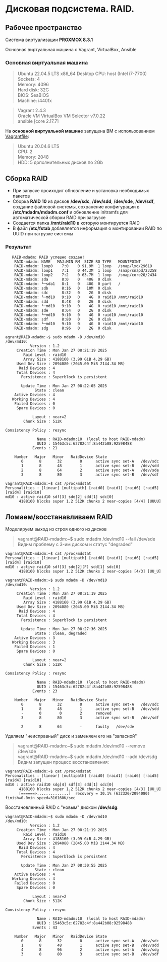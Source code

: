 # Дисковая подсистема. RAID.

## Рабочее пространство
Система виртуализации **PROXMOX 8.3.1**

Основная виртуальная машина с Vagrant, VirtualBox, Ansible  
### Основная виртуальная машина
> Ubuntu 22.04.5 LTS x86_64 Desktop
> CPU: host (Intel i7-7700)  
> Sockets: 4  
> Memory: 4096  
> Hard disk: 32G  
> BIOS: SeaBIOS  
> Machine: i440fx  

> Vagrant 2.4.3  
> Oracle VM VirtualBox VM Selector v7.0.22  
> ansible [core 2.17.7]  


На **основной виртуальной машине** запущена ВМ с использованием [Vagrantfile](mdadm-vm/Vagrantfile):  
> Ubuntu 20.04.6 LTS  
> CPU: 2  
> Memory: 2048  
> HDD: 5 дополнительных дисков по 2Gb  

## Сборка RAID
- При запуске проиходит обновление и установка необходимых пакетов  
- Сборка **RAID 10** из дисков **/dev/sdc**, **/dev/sdd**, **/dev/sde**, **/dev/sdf**, создание файловой системы, сохранение конфигурации в **/etc/mdadm/mdadm.conf** и обновление initramfs для автоматической сборки RAID при загрузке  
- Создается папка **/mnt/raid10** в которую монтируется RAID  
- В файл **/etc/fstab** добавляется информация о монтировании RAID по UUID при загрузке системы  

### Результат
```
   RAID-mdadm: RAID успешно создан!
    RAID-mdadm: NAME   MAJ:MIN RM  SIZE RO TYPE   MOUNTPOINT
    RAID-mdadm: loop0    7:0    0 91.9M  1 loop   /snap/lxd/29619
    RAID-mdadm: loop1    7:1    0 44.3M  1 loop   /snap/snapd/23258
    RAID-mdadm: loop2    7:2    0 63.7M  1 loop   /snap/core20/2434
    RAID-mdadm: sda      8:0    0   40G  0 disk
    RAID-mdadm: └─sda1   8:1    0   40G  0 part   /
    RAID-mdadm: sdb      8:16   0   10M  0 disk
    RAID-mdadm: sdc      8:32   0    2G  0 disk
    RAID-mdadm: └─md10   9:10   0    4G  0 raid10 /mnt/raid10
    RAID-mdadm: sdd      8:48   0    2G  0 disk
    RAID-mdadm: └─md10   9:10   0    4G  0 raid10 /mnt/raid10
    RAID-mdadm: sde      8:64   0    2G  0 disk
    RAID-mdadm: └─md10   9:10   0    4G  0 raid10 /mnt/raid10
    RAID-mdadm: sdf      8:80   0    2G  0 disk
    RAID-mdadm: └─md10   9:10   0    4G  0 raid10 /mnt/raid10
    RAID-mdadm: sdg      8:96   0    2G  0 disk
```
```
agrant@RAID-mdadm:~$ sudo mdadm -D /dev/md10
/dev/md10:
           Version : 1.2
     Creation Time : Mon Jan 27 08:21:19 2025
        Raid Level : raid10
        Array Size : 4188160 (3.99 GiB 4.29 GB)
     Used Dev Size : 2094080 (2045.00 MiB 2144.34 MB)
      Raid Devices : 4
     Total Devices : 4
       Persistence : Superblock is persistent

       Update Time : Mon Jan 27 08:22:05 2025
             State : clean 
    Active Devices : 4
   Working Devices : 4
    Failed Devices : 0
     Spare Devices : 0

            Layout : near=2
        Chunk Size : 512K

Consistency Policy : resync

              Name : RAID-mdadm:10  (local to host RAID-mdadm)
              UUID : 15463c5c:62782c4f:8a442b08:92598488
            Events : 21

    Number   Major   Minor   RaidDevice State
       0       8       32        0      active sync set-A   /dev/sdc
       1       8       48        1      active sync set-B   /dev/sdd
       2       8       64        2      active sync set-A   /dev/sde
       3       8       80        3      active sync set-B   /dev/sdf
```
```
vagrant@RAID-mdadm:~$ cat /proc/mdstat 
Personalities : [linear] [multipath] [raid0] [raid1] [raid6] [raid5] [raid4] [raid10] 
md10 : active raid10 sdf[3] sde[2] sdd[1] sdc[0]
      4188160 blocks super 1.2 512K chunks 2 near-copies [4/4] [UUUU]
```

## Ломаем/восстанавливаем RAID
Моделируем выход из строя одного из дисков  
> vagrant@RAID-mdadm:~$ sudo mdadm /dev/md10 --fail /dev/sde  
Видим проблему с 3-им диском и статус "degraded"  
```
vagrant@RAID-mdadm:~$ cat /proc/mdstat 
Personalities : [linear] [multipath] [raid0] [raid1] [raid6] [raid5] [raid4] [raid10] 
md10 : active raid10 sdf[3] sde[2](F) sdd[1] sdc[0]
      4188160 blocks super 1.2 512K chunks 2 near-copies [4/3] [UU_U]
```
```
vagrant@RAID-mdadm:~$ sudo mdadm -D /dev/md10
/dev/md10:
           Version : 1.2
     Creation Time : Mon Jan 27 08:21:19 2025
        Raid Level : raid10
        Array Size : 4188160 (3.99 GiB 4.29 GB)
     Used Dev Size : 2094080 (2045.00 MiB 2144.34 MB)
      Raid Devices : 4
     Total Devices : 4
       Persistence : Superblock is persistent

       Update Time : Mon Jan 27 08:27:36 2025
             State : clean, degraded 
    Active Devices : 3
   Working Devices : 3
    Failed Devices : 1
     Spare Devices : 0

            Layout : near=2
        Chunk Size : 512K

Consistency Policy : resync

              Name : RAID-mdadm:10  (local to host RAID-mdadm)
              UUID : 15463c5c:62782c4f:8a442b08:92598488
            Events : 23

    Number   Major   Minor   RaidDevice State
       0       8       32        0      active sync set-A   /dev/sdc
       1       8       48        1      active sync set-B   /dev/sdd
       -       0        0        2      removed
       3       8       80        3      active sync set-B   /dev/sdf

       2       8       64        -      faulty   /dev/sde
```
Удаляем "неисправный" диск и заменяем его на "запасной"  
> vagrant@RAID-mdadm:~$ sudo mdadm /dev/md10 --remove /dev/sde  
> vagrant@RAID-mdadm:~$ sudo mdadm /dev/md10 --add /dev/sdg  
Видим запущен процесс восстановления:
```
vagrant@RAID-mdadm:~$ cat /proc/mdstat 
Personalities : [linear] [multipath] [raid0] [raid1] [raid6] [raid5] [raid4] [raid10] 
md10 : active raid10 sdg[4] sdf[3] sdd[1] sdc[0]
      4188160 blocks super 1.2 512K chunks 2 near-copies [4/3] [UU_U]
      [======>..............]  recovery = 30.1% (632320/2094080) finish=0.0min speed=316160K/sec
```
Восстановленный RAID с "новым" диском **/dev/sdg**:
```
vagrant@RAID-mdadm:~$ sudo mdadm -D /dev/md10
/dev/md10:
           Version : 1.2
     Creation Time : Mon Jan 27 08:21:19 2025
        Raid Level : raid10
        Array Size : 4188160 (3.99 GiB 4.29 GB)
     Used Dev Size : 2094080 (2045.00 MiB 2144.34 MB)
      Raid Devices : 4
     Total Devices : 4
       Persistence : Superblock is persistent

       Update Time : Mon Jan 27 08:30:55 2025
             State : clean 
    Active Devices : 4
   Working Devices : 4
    Failed Devices : 0
     Spare Devices : 0

            Layout : near=2
        Chunk Size : 512K

Consistency Policy : resync

              Name : RAID-mdadm:10  (local to host RAID-mdadm)
              UUID : 15463c5c:62782c4f:8a442b08:92598488
            Events : 43

    Number   Major   Minor   RaidDevice State
       0       8       32        0      active sync set-A   /dev/sdc
       1       8       48        1      active sync set-B   /dev/sdd
       4       8       96        2      active sync set-A   /dev/sdg
       3       8       80        3      active sync set-B   /dev/sdf
```